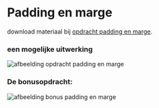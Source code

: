 # Padding en marge

download materiaal bij [opdracht padding en marge](http://blanken5.home.xs4all.nl/opdracchtPaddMarg.html "opdracht padding en marge").

### een mogelijke uitwerking
![afbeelding opdracht padding en marge](http://blanken5.home.xs4all.nl/afb/opdrPaddMarg/uitwerkingPadding.png)

### De bonusopdracht:
![afbeelding bonus padding en marge](http://blanken5.home.xs4all.nl/afb/opdrPaddMarg/bonusPadding.png)
